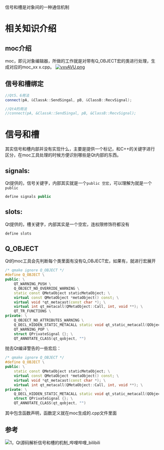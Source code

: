 信号和槽是对象间的一种通信机制

# 相关知识介绍
## moc介绍
moc，即元对象编辑器，所做的工作就是对带有Q_OBJECT宏的类进行处理，生成对应的moc_xx x.cpp。
[![vxvAVU.png](https://s1.ax1x.com/2022/09/15/vxvAVU.png)](https://imgse.com/i/vxvAVU)
## 信号和槽绑定
```C++
//Qt5、6用法
connect(pA, &ClassA::SendSingal, pB, &ClassB::RecvSignal);

//Qt4的用法
//connect(pA, &ClassA::SendSingal, pB, &ClassB::RecvSignal);
```
# 信号和槽
其实信号和槽内部并没有实现什么，主要是提供一个标记，和C++的关键字进行区分，在moc工具处理的时候方便识别哪些是Qt内部的东西。
## signals:
Qt提供的，信号关键字，内部其实就是一个`public 空宏`，可以理解为就是一个`public`
```C++
define signals public
```
## slots:
Qt提供的，槽关键字，内部其实是一个空宏，连权限修饰符都没有
```C++
define slots
```

## Q_OBJECT
Qt的moc工具会先判断每个类里面有没有Q_OBJECT宏，如果有，就进行宏展开
```C++
/* qmake ignore Q_OBJECT */
#define Q_OBJECT \
public: \
    QT_WARNING_PUSH \
    Q_OBJECT_NO_OVERRIDE_WARNING \
    static const QMetaObject staticMetaObject; \
    virtual const QMetaObject *metaObject() const; \
    virtual void *qt_metacast(const char *); \
    virtual int qt_metacall(QMetaObject::Call, int, void **); \
    QT_TR_FUNCTIONS \
private: \
    Q_OBJECT_NO_ATTRIBUTES_WARNING \
    Q_DECL_HIDDEN_STATIC_METACALL static void qt_static_metacall(QObject *, QMetaObject::Call, int, void **); \
    QT_WARNING_POP \
    struct QPrivateSignal {}; \
    QT_ANNOTATE_CLASS(qt_qobject, "")
```
抛去Qt编译警告的一些宏后：
```C++
/* qmake ignore Q_OBJECT */
#define Q_OBJECT \
public: \
    static const QMetaObject staticMetaObject; \
    virtual const QMetaObject *metaObject() const; \
    virtual void *qt_metacast(const char *); \
    virtual int qt_metacall(QMetaObject::Call, int, void **); \
private: \
	Q_DECL_HIDDEN_STATIC_METACALL static void qt_static_metacall(QObject *, QMetaObject::Call, int, void **); \
    struct QPrivateSignal {}; \
    QT_ANNOTATE_CLASS(qt_qobject, "")
```
其中包含函数声明，函数定义就在moc生成的.cpp文件里面


## 参考
![1，Qt源码解析信号和槽的机制_哔哩哔哩_bilibili](https://www.bilibili.com/video/BV1or4y1j7R4/)